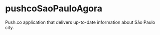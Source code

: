 pushcoSaoPauloAgora
===================

Push.co application that delivers up-to-date information about São Paulo city.
